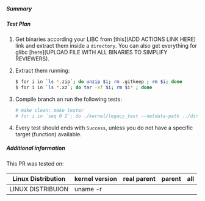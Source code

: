 <!--
Describe the change in summary section, including rationale and design decisions.
Include "Fixes #nnn" if you are fixing an existing issue.

In "Test Plan" provide enough detail on how you plan to test this PR so that a reviewer can validate your tests. If our CI covers sufficient tests, then state which tests cover the change.

If you have more information you want to add, write them in "Additional
Information" section. This is usually used to help others understand your
motivation behind this change. A step-by-step reproduction of the problem is
helpful if there is no related issue.
-->

##### Summary

##### Test Plan
1. Get binaries according your LIBC from [this](ADD ACTIONS LINK HERE) link and extract them inside a `directory`.
You can also get everything for glibc [here](UPLOAD FILE WITH ALL BINARIES TO SIMPLIFY REVIEWERS).

2. Extract them running:
    ```sh
    $ for i in `ls *.zip`; do unzip $i; rm .gitkeep ; rm $i; done
    $ for i in `ls *.xz`; do tar -xf $i; rm $i* ; done
    ```

3. Compile branch an run the following tests:

    ```sh
    # make clean; make tester
    # for i in `seq 0 2`; do ./kernel/legacy_test --netdata-path ../directory --content --iteration --pid $i --log-path file_pid$i.txt; done
    ```

4. Every test should ends with `Success`, unless you do not have a specific target (function) available.

##### Additional information

This PR was tested on:

| Linux Distribution | kernel version | real parent | parent |  all |
|--------------------|----------------|-------------|--------|------|
| LINUX DISTRIBUION  | uname -r       |             |        |      |
